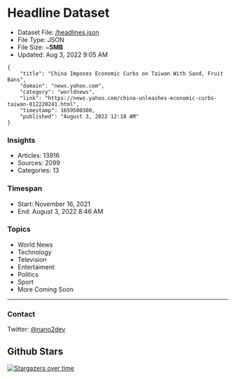 # Headline Dataset

- Dataset File: [/headlines.json](https://raw.githubusercontent.com/fwd/news/master/headlines.json) 
- File Type: JSON
- File Size: ~**5MB**
- Updated: Aug 3, 2022 9:05 AM

```
{
    "title": "China Imposes Economic Curbs on Taiwan With Sand, Fruit Bans",
    "domain": "news.yahoo.com",
    "category": "worldnews",
    "link": "https://news.yahoo.com/china-unleashes-economic-curbs-taiwan-012220241.html",
    "timestamp": 1659500300,
    "published": "August 3, 2022 12:18 AM"
}
```

### Insights

- Articles: 13916
- Sources: 2099
- Categories: 13

### Timespan

- Start: November 16, 2021
- End: August 3, 2022 8:46 AM

### Topics

- World News
- Technology
- Television
- Entertaiment
- Politics
- Sport
- More Coming Soon

---

### Contact 

Twitter: [@nano2dev](https://twitter.com/nano2dev)

## Github Stars

[![Stargazers over time](https://starchart.cc/fwd/news.svg)](https://starchart.cc/fwd/news)
	